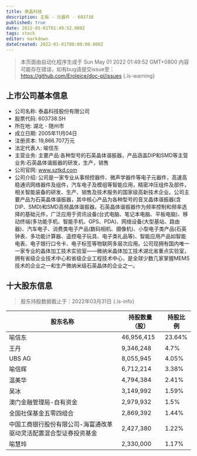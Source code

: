 ```yaml
---
title: 泰晶科技
description: 主板 - 元器件 - 603738
published: true
date: 2022-05-01T01:49:52.000Z
tags: stock
editor: markdown
dateCreated: 2022-01-01T00:00:00.000Z
---
```


> 本页面由自动化程序生成于 Sun May 01 2022 01:49:52 GMT+0800
> 内容可能存在错误，如有bug请提交issue至：https://github.com/Eroleice/doc-pi/issues
{.is-warning}

## 上市公司基本信息
- 公司名称: 泰晶科技股份有限公司
- 股票代码: 603738.SH
- 所在地: 湖北 - 随州市
- 成立日期: 2005年11月04日
- 注册资本: 19,866.707万元
- 法定代表人: 喻信东
- 主营业务: 主要产品:各种型号的石英晶体谐振器，产品涵盖DIP和SMD等主营业务:石英晶体谐振器的研发，生产，销售
- 公司官网: www.sztkd.com
- 公司介绍: 公司是一家专业从事频控器件、微声学器件等电子元器件，高速高稳通讯网络器件及组件，汽车电子及模组等智能应用，精密冲压组件及部件，相关智能装备的研发、生产、销售及技术服务的国家级高新技术企业。公司主要产品为石英晶体谐振器，其中核心产品为各种型号的音叉晶体谐振器(含DIP、SMD)和SMD高频晶体谐振器。石英晶体谐振器作为频率控制和频率选择的基础元件，广泛应用于资讯设备(台式电脑、笔记本电脑、平板电脑)、移动终端(多功能手机、智能手机、GPS、PDA)、网络设备(大型基站、路由器)、汽车电子、消费类电子产品(数码相机、摄像机)、小型电子类产品(石英钟表、多功能计算器、遥控电子玩具、电子类礼品等)、智能应用产品如智能电表、电子银行口令卡、电子标签等物联网多层次应用。公司现拥有国内唯一一家专业的晶体加工技术实验室——微纳米晶体加工技术湖北省重点实验室，拥有省级企业技术中心和省级企业工程技术中心，是全球少数几家掌握MEMS技术的企业之一和生产微纳米级石英晶体的企业之一。


## 十大股东信息
> 股东持股数据截止于：2022年03月31日
{.is-info}

| 股东名称 | 持股数量（股） | 持股比例 |
| --- | --- | --- |
| 喻信东 | 46,956,415 | 23.64% |
| 王丹 | 9,346,248 | 4.7% |
| UBS   AG | 8,055,945 | 4.05% |
| 喻信辉 | 6,712,214 | 3.38% |
| 温美华 | 4,794,384 | 2.41% |
| 吴冰 | 3,149,992 | 1.59% |
| 澳门金融管理局-自有资金 | 2,979,932 | 1.5% |
| 全国社保基金五零四组合 | 2,869,392 | 1.44% |
| 中国工商银行股份有限公司-海富通改革驱动灵活配置混合型证券投资基金 | 2,427,380 | 1.22% |
| 喻慧玲 | 2,330,000 | 1.17% |




